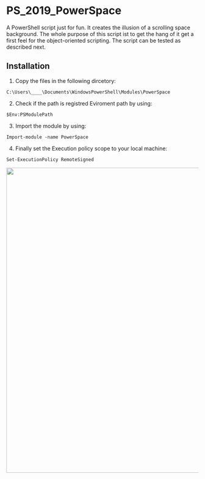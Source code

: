 # PS_2019_PowerSpace

A PowerShell script just for fun. It creates the illusion of a scrolling space background.
The whole purpose of this script ist to get the hang of it get a first feel for the object-oriented scripting.
The script can be tested as described next.

## Installation

1. Copy the files in the following dircetory:
```
C:\Users\____\Documents\WindowsPowerShell\Modules\PowerSpace
```
2. Check if the path is registred Eviroment path by using:
```
$Env:PSModulePath
```
3. Import the module by using:
```
Import-module -name PowerSpace
```
4. Finally set the Execution policy scope to your local machine:
```
Set-ExecutionPolicy RemoteSigned
```

<p>
<img src="https://github.com/LukasVoeller/PS_2019_PowerSpace/blob/master/Console.PNG" width="800" "v0.6.0"/>
</p>
